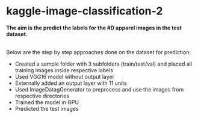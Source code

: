 # kaggle-image-classification-2

**The aim is the predict the labels for the #D apparel images in the test dataset.**

<br>Below are the step by step approaches done on the dataset for prediction: 
* Created a sample folder with 3 subfolders (train/test/val) and placed all training images inside respective labels 
* Used VGG16 model without output layer 
* Externally added an output layer with 11 units 
* Used ImageDatagGenerator to preprocess and use the images from respective directories 
* Trained the model in GPU 
* Predicted the test images

